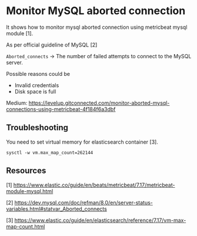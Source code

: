 # Monitor MySQL aborted connection

It shows how to monitor mysql aborted connection using metricbeat mysql module [1].

As per official guideline of MySQL [2]

`Aborted_connects` -> The number of failed attempts to connect to the MySQL server.

Possible reasons could be
- Invalid credentials
- Disk space is full

Medium: https://levelup.gitconnected.com/monitor-aborted-mysql-connections-using-metricbeat-4f184f6a3dbf

## Troubleshooting
You need to set virtual memory for elasticsearch container [3].

```
sysctl -w vm.max_map_count=262144
```

## Resources
[1] https://www.elastic.co/guide/en/beats/metricbeat/7.17/metricbeat-module-mysql.html

[2] https://dev.mysql.com/doc/refman/8.0/en/server-status-variables.html#statvar_Aborted_connects

[3] https://www.elastic.co/guide/en/elasticsearch/reference/7.17/vm-max-map-count.html